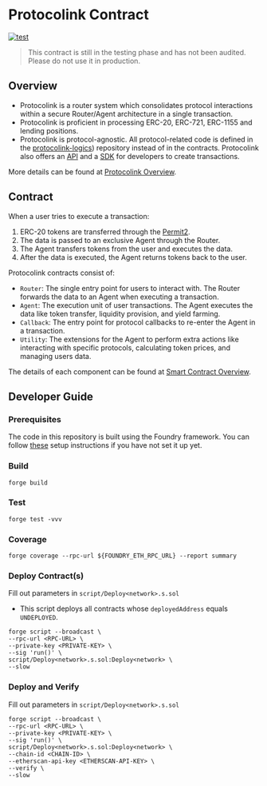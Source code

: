 # Protocolink Contract

[![test](https://github.com/dinngo/protocolink-contract/actions/workflows/test.yml/badge.svg)](https://github.com/dinngo/protocolink-contract/actions/workflows/test.yml)

> This contract is still in the testing phase and has not been audited. Please do not use it in production.

## Overview

- Protocolink is a router system which consolidates protocol interactions within a secure Router/Agent architecture in a single transaction.
- Protocolink is proficient in processing ERC-20, ERC-721, ERC-1155 and lending positions.
- Protocolink is protocol-agnostic. All protocol-related code is defined in the [protocolink-logics](https://github.com/dinngo/protocolink-logics)) repository instead of in the contracts. Protocolink also offers an [API](https://docs.protocolink.com/integrate-api/overview) and a [SDK](https://docs.protocolink.com/integrate-js-sdk/overview) for developers to create transactions.

More details can be found at [Protocolink Overview](https://docs.protocolink.com/).

## Contract

When a user tries to execute a transaction:

1. ERC-20 tokens are transferred through the [Permit2](https://github.com/Uniswap/permit2).
1. The data is passed to an exclusive Agent through the Router.
1. The Agent transfers tokens from the user and executes the data.
1. After the data is executed, the Agent returns tokens back to the user.

Protocolink contracts consist of:

- `Router`: The single entry point for users to interact with. The Router forwards the data to an Agent when executing a transaction.
- `Agent`: The execution unit of user transactions. The Agent executes the data like token transfer, liquidity provision, and yield farming.
- `Callback`: The entry point for protocol callbacks to re-enter the Agent in a transaction.
- `Utility`: The extensions for the Agent to perform extra actions like interacting with specific protocols, calculating token prices, and managing users data.

The details of each component can be found at [Smart Contract Overview](https://docs.protocolink.com/smart-contract/overview).

## Developer Guide

### Prerequisites

The code in this repository is built using the Foundry framework. You can follow [these](https://book.getfoundry.sh/getting-started/installation) setup instructions if you have not set it up yet.

### Build

`forge build`

### Test

`forge test -vvv`

### Coverage

`forge coverage --rpc-url ${FOUNDRY_ETH_RPC_URL} --report summary`

### Deploy Contract(s)

Fill out parameters in `script/Deploy<network>.s.sol`

- This script deploys all contracts whose `deployedAddress` equals `UNDEPLOYED`.

```console
forge script --broadcast \
--rpc-url <RPC-URL> \
--private-key <PRIVATE-KEY> \
--sig 'run()' \
script/Deploy<network>.s.sol:Deploy<network> \
--slow
```

### Deploy and Verify

Fill out parameters in `script/Deploy<network>.s.sol`

```console
forge script --broadcast \
--rpc-url <RPC-URL> \
--private-key <PRIVATE-KEY> \
--sig 'run()' \
script/Deploy<network>.s.sol:Deploy<network> \
--chain-id <CHAIN-ID> \
--etherscan-api-key <ETHERSCAN-API-KEY> \
--verify \
--slow
```
